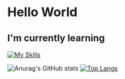 # Hello World

## I'm currently learning

[![My Skills](https://skillicons.dev/icons?i=html,css,js,jquery,react,nodejs,php,tailwind,go)](https://skillicons.dev)


![Anurag's GitHub stats](https://github-readme-stats-five-steel-61.vercel.app/api?username=naalt0&show_icons=true&theme=dark) [![Top Langs](https://github-readme-stats-five-steel-61.vercel.app/api/top-langs/?username=naalt0)](https://github.com/anuraghazra/github-readme-stats&theme=dark&hide=html&langs_count=3)
